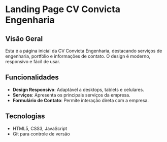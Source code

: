 # Landing Page CV Convicta Engenharia

## Visão Geral
Esta é a página inicial da CV Convicta Engenharia, destacando serviços de engenharia, portfólio e informações de contato. O design é moderno, responsivo e fácil de usar.

## Funcionalidades
- **Design Responsivo**: Adaptável a desktops, tablets e celulares.
- **Serviços**: Apresenta os principais serviços da empresa.
- **Formulário de Contato**: Permite interação direta com a empresa.

## Tecnologias
- HTML5, CSS3, JavaScript
- Git para controle de versão
